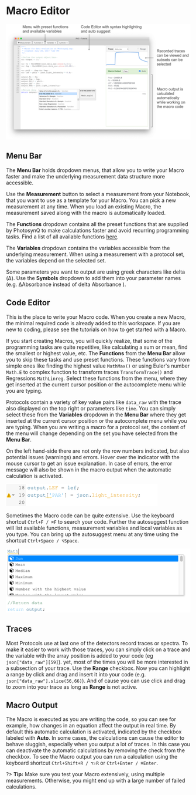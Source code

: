 # Macro Editor

![The Macro Editor Window](images/macro-editor.png)

## Menu Bar

The **Menu Bar** holds dropdown menus, that allow you to write your Macro faster and make the underlying measurement data structure more accessible.

Use the **Measurement** button to select a measurement from your Notebook, that you want to use as a template for your Macro. You can pick a new measurement at any time. When you load an existing Macro, the measurement saved along with the macro is automatically loaded.

The **Functions** dropdown contains all the preset functions that are supplied by PhotosynQ to make calculations faster and avoid recurring programming tasks. Find a list of all available functions [here](macros/provided-functions).

The **Variables** dropdown contains the variables accessible from the underlying measurement. When using a measurement with a protocol set, the variables depend on the selected set.

Some parameters you want to output are using greek characters like delta (Δ). Use the **Symbols** dropdown to add them into your parameter names (e.g. ΔAbsorbance instead of delta Absorbance ).

## Code Editor

This is the place to write your Macro code. When you create a new Macro, the minimal required code is already added to this workspace. If you are new to coding, please see the tutorials on how to get started with a Macro.

If you start creating Macros, you will quickly realize, that some of the programming tasks are quite repetitive, like calculating a sum or mean, find the smallest or highest value, etc. The **Functions** from the **Menu Bar** allow you to skip these tasks and use preset functions. These functions vary from simple ones like finding the highest value `MathMax()` or using Euler's number `Math.E` to complex function to transform traces `TransformTrace()` and Regressions `MathLinreg`. Select these functions from the menu, where they get inserted at the current cursor position or the autocomplete menu while you are typing.

Protocols contain a variety of key value pairs like `data_raw` with the trace also displayed on the top right or parameters like `time`. You can simply select these from the **Variables** dropdown in the **Menu Bar** where they get inserted at the current cursor position or the autocomplete menu while you are typing. When you are writing a macro for a protocol set, the content of the menu will change depending on the set you have selected from the **Menu Bar**.

On the left hand-side there are not only the row numbers indicated, but also potential issues (warnings) and errors. Hover over the indicator with the mouse cursor to get an issue explanation. In case of errors, the error message will also be shown in the macro output when the automatic calculation is activated.

![Warning about a potential issue in the code](images/macro-editor-warning.png)

Sometimes the Macro code can be quite extensive. Use the keyboard shortcut `Ctrl+F / ⌘F` to search your code. Further the autosuggest function will list available functions, measurement variables and local variables as you type. You can bring up the autosuggest menu at any time using the shortcut `Ctrl+Space / ⌥Space`.

![While typing available variables and functions are autosuggested.](images/macro-editor-autosuggest.png)

## Traces

Most Protocols use at last one of the detectors record traces or spectra. To make it easier to work with those traces, you can simply click on a trace and the variable with the array position is added to your code (eg `json["data_raw"][59]`). yet, most of the times you will be more interested in a subsection of your trace. Use the **Range** checkbox. Now you can highlight a range by click and drag and insert it into your code (e.g. `json["data_raw"].slice(56,66)`). And of cause you can use click and drag to zoom into your trace as long as **Range** is not active.

## Macro Output

The Macro is executed as you are writing the code, so you can see for example, how changes in an equation affect the output in real time. By default this automatic calculation is activated, indicated by the checkbox labeled with **Auto**. In some cases, the calculations can cause the editor to behave sluggish, especially when you output a lot of traces. In this case you can deactivate the automatic calculations by removing the check from the checkbox. To see the Macro output you can run a calculation using the keyboard shortcut `Ctrl+Shift+R / ⌥⇧R` or `Ctrl+Enter / ⌘Enter`.

?> **Tip:** Make sure you test your Macro extensively, using multiple measurements. Otherwise, you might end up with a large number of failed calculations.